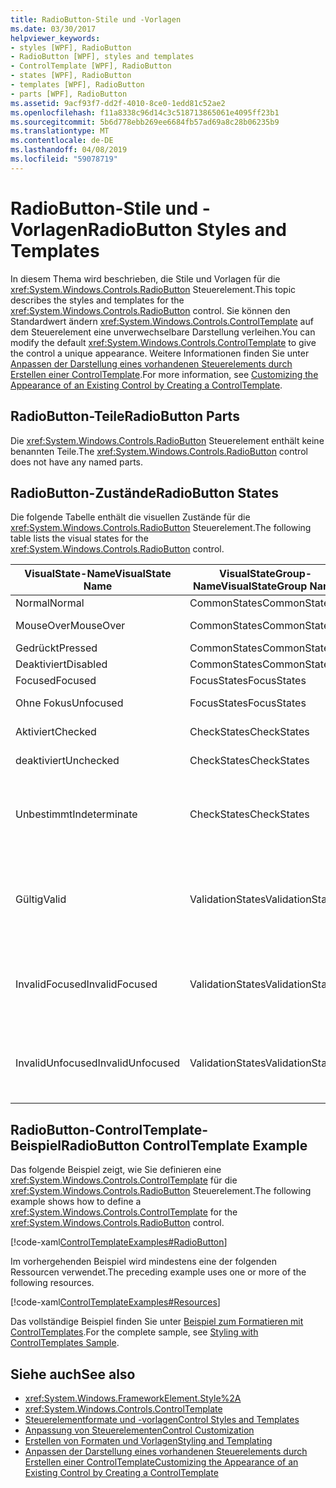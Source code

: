 ```yaml
---
title: RadioButton-Stile und -Vorlagen
ms.date: 03/30/2017
helpviewer_keywords:
- styles [WPF], RadioButton
- RadioButton [WPF], styles and templates
- ControlTemplate [WPF], RadioButton
- states [WPF], RadioButton
- templates [WPF], RadioButton
- parts [WPF], RadioButton
ms.assetid: 9acf93f7-dd2f-4010-8ce0-1edd81c52ae2
ms.openlocfilehash: f11a8338c96d14c3c518713865061e4095ff23b1
ms.sourcegitcommit: 5b6d778ebb269ee6684fb57ad69a8c28b06235b9
ms.translationtype: MT
ms.contentlocale: de-DE
ms.lasthandoff: 04/08/2019
ms.locfileid: "59078719"
---
```

# <a name="radiobutton-styles-and-templates"></a><span data-ttu-id="ee6c7-102">RadioButton-Stile und -Vorlagen</span><span class="sxs-lookup"><span data-stu-id="ee6c7-102">RadioButton Styles and Templates</span></span>
<span data-ttu-id="ee6c7-103">In diesem Thema wird beschrieben, die Stile und Vorlagen für die <xref:System.Windows.Controls.RadioButton> Steuerelement.</span><span class="sxs-lookup"><span data-stu-id="ee6c7-103">This topic describes the styles and templates for the <xref:System.Windows.Controls.RadioButton> control.</span></span> <span data-ttu-id="ee6c7-104">Sie können den Standardwert ändern <xref:System.Windows.Controls.ControlTemplate> auf dem Steuerelement eine unverwechselbare Darstellung verleihen.</span><span class="sxs-lookup"><span data-stu-id="ee6c7-104">You can modify the default <xref:System.Windows.Controls.ControlTemplate> to give the control a unique appearance.</span></span> <span data-ttu-id="ee6c7-105">Weitere Informationen finden Sie unter [Anpassen der Darstellung eines vorhandenen Steuerelements durch Erstellen einer ControlTemplate](customizing-the-appearance-of-an-existing-control.md).</span><span class="sxs-lookup"><span data-stu-id="ee6c7-105">For more information, see [Customizing the Appearance of an Existing Control by Creating a ControlTemplate](customizing-the-appearance-of-an-existing-control.md).</span></span>  
  
## <a name="radiobutton-parts"></a><span data-ttu-id="ee6c7-106">RadioButton-Teile</span><span class="sxs-lookup"><span data-stu-id="ee6c7-106">RadioButton Parts</span></span>  
 <span data-ttu-id="ee6c7-107">Die <xref:System.Windows.Controls.RadioButton> Steuerelement enthält keine benannten Teile.</span><span class="sxs-lookup"><span data-stu-id="ee6c7-107">The <xref:System.Windows.Controls.RadioButton> control does not have any named parts.</span></span>  
  
## <a name="radiobutton-states"></a><span data-ttu-id="ee6c7-108">RadioButton-Zustände</span><span class="sxs-lookup"><span data-stu-id="ee6c7-108">RadioButton States</span></span>  
 <span data-ttu-id="ee6c7-109">Die folgende Tabelle enthält die visuellen Zustände für die <xref:System.Windows.Controls.RadioButton> Steuerelement.</span><span class="sxs-lookup"><span data-stu-id="ee6c7-109">The following table lists the visual states for the <xref:System.Windows.Controls.RadioButton> control.</span></span>  
  
|<span data-ttu-id="ee6c7-110">VisualState-Name</span><span class="sxs-lookup"><span data-stu-id="ee6c7-110">VisualState Name</span></span>|<span data-ttu-id="ee6c7-111">VisualStateGroup-Name</span><span class="sxs-lookup"><span data-stu-id="ee6c7-111">VisualStateGroup Name</span></span>|<span data-ttu-id="ee6c7-112">Beschreibung</span><span class="sxs-lookup"><span data-stu-id="ee6c7-112">Description</span></span>|  
|----------------------|---------------------------|-----------------|  
|<span data-ttu-id="ee6c7-113">Normal</span><span class="sxs-lookup"><span data-stu-id="ee6c7-113">Normal</span></span>|<span data-ttu-id="ee6c7-114">CommonStates</span><span class="sxs-lookup"><span data-stu-id="ee6c7-114">CommonStates</span></span>|<span data-ttu-id="ee6c7-115">Der Standardzustand</span><span class="sxs-lookup"><span data-stu-id="ee6c7-115">The default state.</span></span>|  
|<span data-ttu-id="ee6c7-116">MouseOver</span><span class="sxs-lookup"><span data-stu-id="ee6c7-116">MouseOver</span></span>|<span data-ttu-id="ee6c7-117">CommonStates</span><span class="sxs-lookup"><span data-stu-id="ee6c7-117">CommonStates</span></span>|<span data-ttu-id="ee6c7-118">Der Mauszeiger ist über dem Steuerelement positioniert.</span><span class="sxs-lookup"><span data-stu-id="ee6c7-118">The mouse pointer is positioned over the control.</span></span>|  
|<span data-ttu-id="ee6c7-119">Gedrückt</span><span class="sxs-lookup"><span data-stu-id="ee6c7-119">Pressed</span></span>|<span data-ttu-id="ee6c7-120">CommonStates</span><span class="sxs-lookup"><span data-stu-id="ee6c7-120">CommonStates</span></span>|<span data-ttu-id="ee6c7-121">Das Steuerelement wird gedrückt.</span><span class="sxs-lookup"><span data-stu-id="ee6c7-121">The control is pressed.</span></span>|  
|<span data-ttu-id="ee6c7-122">Deaktiviert</span><span class="sxs-lookup"><span data-stu-id="ee6c7-122">Disabled</span></span>|<span data-ttu-id="ee6c7-123">CommonStates</span><span class="sxs-lookup"><span data-stu-id="ee6c7-123">CommonStates</span></span>|<span data-ttu-id="ee6c7-124">Das Steuerelement ist deaktiviert.</span><span class="sxs-lookup"><span data-stu-id="ee6c7-124">The control is disabled.</span></span>|  
|<span data-ttu-id="ee6c7-125">Focused</span><span class="sxs-lookup"><span data-stu-id="ee6c7-125">Focused</span></span>|<span data-ttu-id="ee6c7-126">FocusStates</span><span class="sxs-lookup"><span data-stu-id="ee6c7-126">FocusStates</span></span>|<span data-ttu-id="ee6c7-127">Der Fokus liegt auf dem Steuerelement.</span><span class="sxs-lookup"><span data-stu-id="ee6c7-127">The control has focus.</span></span>|  
|<span data-ttu-id="ee6c7-128">Ohne Fokus</span><span class="sxs-lookup"><span data-stu-id="ee6c7-128">Unfocused</span></span>|<span data-ttu-id="ee6c7-129">FocusStates</span><span class="sxs-lookup"><span data-stu-id="ee6c7-129">FocusStates</span></span>|<span data-ttu-id="ee6c7-130">Der Fokus liegt nicht auf dem Steuerelement.</span><span class="sxs-lookup"><span data-stu-id="ee6c7-130">The control does not have focus.</span></span>|  
|<span data-ttu-id="ee6c7-131">Aktiviert</span><span class="sxs-lookup"><span data-stu-id="ee6c7-131">Checked</span></span>|<span data-ttu-id="ee6c7-132">CheckStates</span><span class="sxs-lookup"><span data-stu-id="ee6c7-132">CheckStates</span></span>|<xref:System.Windows.Controls.Primitives.ToggleButton.IsChecked%2A> <span data-ttu-id="ee6c7-133">is `true`.</span><span class="sxs-lookup"><span data-stu-id="ee6c7-133">is `true`.</span></span>|  
|<span data-ttu-id="ee6c7-134">deaktiviert</span><span class="sxs-lookup"><span data-stu-id="ee6c7-134">Unchecked</span></span>|<span data-ttu-id="ee6c7-135">CheckStates</span><span class="sxs-lookup"><span data-stu-id="ee6c7-135">CheckStates</span></span>|<xref:System.Windows.Controls.Primitives.ToggleButton.IsChecked%2A> <span data-ttu-id="ee6c7-136">is `false`.</span><span class="sxs-lookup"><span data-stu-id="ee6c7-136">is `false`.</span></span>|  
|<span data-ttu-id="ee6c7-137">Unbestimmt</span><span class="sxs-lookup"><span data-stu-id="ee6c7-137">Indeterminate</span></span>|<span data-ttu-id="ee6c7-138">CheckStates</span><span class="sxs-lookup"><span data-stu-id="ee6c7-138">CheckStates</span></span>|<xref:System.Windows.Controls.Primitives.ToggleButton.IsThreeState%2A> <span data-ttu-id="ee6c7-139">ist `true`, und <xref:System.Windows.Controls.Primitives.ToggleButton.IsChecked%2A> ist `null`.</span><span class="sxs-lookup"><span data-stu-id="ee6c7-139">is `true`, and <xref:System.Windows.Controls.Primitives.ToggleButton.IsChecked%2A> is `null`.</span></span>|  
|<span data-ttu-id="ee6c7-140">Gültig</span><span class="sxs-lookup"><span data-stu-id="ee6c7-140">Valid</span></span>|<span data-ttu-id="ee6c7-141">ValidationStates</span><span class="sxs-lookup"><span data-stu-id="ee6c7-141">ValidationStates</span></span>|<span data-ttu-id="ee6c7-142">Das Steuerelement verwendet die <xref:System.Windows.Controls.Validation> Klasse und die <xref:System.Windows.Controls.Validation.HasError%2A?displayProperty=nameWithType> angefügte Eigenschaft `false`.</span><span class="sxs-lookup"><span data-stu-id="ee6c7-142">The control uses the <xref:System.Windows.Controls.Validation> class and the <xref:System.Windows.Controls.Validation.HasError%2A?displayProperty=nameWithType> attached property is `false`.</span></span>|  
|<span data-ttu-id="ee6c7-143">InvalidFocused</span><span class="sxs-lookup"><span data-stu-id="ee6c7-143">InvalidFocused</span></span>|<span data-ttu-id="ee6c7-144">ValidationStates</span><span class="sxs-lookup"><span data-stu-id="ee6c7-144">ValidationStates</span></span>|<span data-ttu-id="ee6c7-145">Die <xref:System.Windows.Controls.Validation.HasError%2A?displayProperty=nameWithType> angefügte Eigenschaft `true` hat das Steuerelement den Fokus besitzt.</span><span class="sxs-lookup"><span data-stu-id="ee6c7-145">The <xref:System.Windows.Controls.Validation.HasError%2A?displayProperty=nameWithType> attached property is `true` has the control has focus.</span></span>|  
|<span data-ttu-id="ee6c7-146">InvalidUnfocused</span><span class="sxs-lookup"><span data-stu-id="ee6c7-146">InvalidUnfocused</span></span>|<span data-ttu-id="ee6c7-147">ValidationStates</span><span class="sxs-lookup"><span data-stu-id="ee6c7-147">ValidationStates</span></span>|<span data-ttu-id="ee6c7-148">Die <xref:System.Windows.Controls.Validation.HasError%2A?displayProperty=nameWithType> angefügte Eigenschaft `true` hat das Steuerelement keinen Fokus besitzt.</span><span class="sxs-lookup"><span data-stu-id="ee6c7-148">The <xref:System.Windows.Controls.Validation.HasError%2A?displayProperty=nameWithType> attached property is `true` has the control does not have focus.</span></span>|  
  
## <a name="radiobutton-controltemplate-example"></a><span data-ttu-id="ee6c7-149">RadioButton-ControlTemplate-Beispiel</span><span class="sxs-lookup"><span data-stu-id="ee6c7-149">RadioButton ControlTemplate Example</span></span>  
 <span data-ttu-id="ee6c7-150">Das folgende Beispiel zeigt, wie Sie definieren eine <xref:System.Windows.Controls.ControlTemplate> für die <xref:System.Windows.Controls.RadioButton> Steuerelement.</span><span class="sxs-lookup"><span data-stu-id="ee6c7-150">The following example shows how to define a <xref:System.Windows.Controls.ControlTemplate> for the <xref:System.Windows.Controls.RadioButton> control.</span></span>  
  
 [!code-xaml[ControlTemplateExamples#RadioButton](~/samples/snippets/csharp/VS_Snippets_Wpf/ControlTemplateExamples/CS/resources/radiobutton.xaml#radiobutton)]  
  
 <span data-ttu-id="ee6c7-151">Im vorhergehenden Beispiel wird mindestens eine der folgenden Ressourcen verwendet.</span><span class="sxs-lookup"><span data-stu-id="ee6c7-151">The preceding example uses one or more of the following resources.</span></span>  
  
 [!code-xaml[ControlTemplateExamples#Resources](~/samples/snippets/csharp/VS_Snippets_Wpf/ControlTemplateExamples/CS/resources/shared.xaml#resources)]  
  
 <span data-ttu-id="ee6c7-152">Das vollständige Beispiel finden Sie unter [Beispiel zum Formatieren mit ControlTemplates](https://github.com/Microsoft/WPF-Samples/tree/master/Styles%20&%20Templates/IntroToStylingAndTemplating).</span><span class="sxs-lookup"><span data-stu-id="ee6c7-152">For the complete sample, see [Styling with ControlTemplates Sample](https://github.com/Microsoft/WPF-Samples/tree/master/Styles%20&%20Templates/IntroToStylingAndTemplating).</span></span>  
  
## <a name="see-also"></a><span data-ttu-id="ee6c7-153">Siehe auch</span><span class="sxs-lookup"><span data-stu-id="ee6c7-153">See also</span></span>

- <xref:System.Windows.FrameworkElement.Style%2A>
- <xref:System.Windows.Controls.ControlTemplate>
- [<span data-ttu-id="ee6c7-154">Steuerelementformate und -vorlagen</span><span class="sxs-lookup"><span data-stu-id="ee6c7-154">Control Styles and Templates</span></span>](control-styles-and-templates.md)
- [<span data-ttu-id="ee6c7-155">Anpassung von Steuerelementen</span><span class="sxs-lookup"><span data-stu-id="ee6c7-155">Control Customization</span></span>](control-customization.md)
- [<span data-ttu-id="ee6c7-156">Erstellen von Formaten und Vorlagen</span><span class="sxs-lookup"><span data-stu-id="ee6c7-156">Styling and Templating</span></span>](styling-and-templating.md)
- [<span data-ttu-id="ee6c7-157">Anpassen der Darstellung eines vorhandenen Steuerelements durch Erstellen einer ControlTemplate</span><span class="sxs-lookup"><span data-stu-id="ee6c7-157">Customizing the Appearance of an Existing Control by Creating a ControlTemplate</span></span>](customizing-the-appearance-of-an-existing-control.md)
